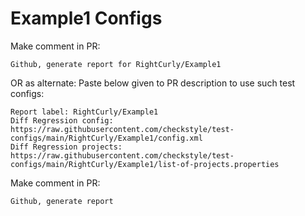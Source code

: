 # Example1 Configs
Make comment in PR:
```
Github, generate report for RightCurly/Example1
```
OR as alternate:
Paste below given to PR description to use such test configs:
```
Report label: RightCurly/Example1
Diff Regression config: https://raw.githubusercontent.com/checkstyle/test-configs/main/RightCurly/Example1/config.xml
Diff Regression projects: https://raw.githubusercontent.com/checkstyle/test-configs/main/RightCurly/Example1/list-of-projects.properties
```
Make comment in PR:
```
Github, generate report
```
